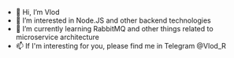 - 👋 Hi, I’m Vlod
- 👀 I’m interested in Node.JS and other backend technologies 
- 🌱 I’m currently learning RabbitMQ and other things related to microservice architecture
- 📫 If I'm interesting for you, please find me in Telegram @Vlod_R

<!---
1Vlod/1Vlod is a ✨ special ✨ repository because its `README.md` (this file) appears on your GitHub profile.
You can click the Preview link to take a look at your changes.
--->
